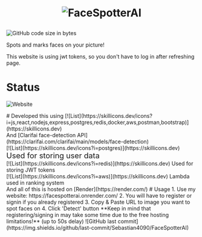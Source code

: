 # <p align=center>![FaceSpotterAI](https://github.com/Sebastian4090/FaceSpotterAI/assets/139238509/dfe65abb-4e0d-4ea5-a497-259b5ab29162)</p>
![GitHub code size in bytes](https://img.shields.io/github/languages/code-size/Sebastian4090/FaceSpotterAI)

Spots and marks faces on your picture!<br/>

This website is using jwt tokens, so you don't have to log in after refreshing page.

# Status
![Website](https://img.shields.io/website?url=https%3A%2F%2Ffacespotterai.onrender.com%2F)
<!-- ![Server](https://img.shields.io/website?url=https%3A%2F%2Ffacespotterai-api.onrender.com&label=server) --!>


# Developed this using
[![List](https://skillicons.dev/icons?i=js,react,nodejs,express,postgres,redis,docker,aws,postman,bootstrap)](https://skillicons.dev) <br/>
And [Clarifai face-detection API](https://clarifai.com/clarifai/main/models/face-detection) <br/>

[![List](https://skillicons.dev/icons?i=postgres)](https://skillicons.dev) <span style="font-size:20px;">Used for storing user data</span><br/>
[![List](https://skillicons.dev/icons?i=redis)](https://skillicons.dev) Used for storing JWT tokens<br/>
[![List](https://skillicons.dev/icons?i=aws)](https://skillicons.dev) Lambda used in ranking system<br/>

And all of this is hosted on [Render](https://render.com/)

# Usage
1. Use my website: https://facespotterai.onrender.com/
2. You will have to register or signin if you already registered
3. Copy & Paste URL to image you want to spot faces on
4. Click 'Detect' button

**Keep in mind that registering/signing in may take some time due to the free hosting limitations!** (up to 50s delay)

![GitHub last commit](https://img.shields.io/github/last-commit/Sebastian4090/FaceSpotterAI) <br/>




